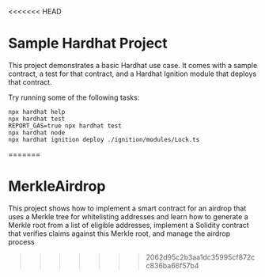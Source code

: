 <<<<<<< HEAD
# Sample Hardhat Project

This project demonstrates a basic Hardhat use case. It comes with a sample contract, a test for that contract, and a Hardhat Ignition module that deploys that contract.

Try running some of the following tasks:

```shell
npx hardhat help
npx hardhat test
REPORT_GAS=true npx hardhat test
npx hardhat node
npx hardhat ignition deploy ./ignition/modules/Lock.ts
```
=======
# MerkleAirdrop
This project shows how to implement a smart contract for an airdrop that uses a Merkle tree for whitelisting addresses and learn how to generate a Merkle root from a list of eligible addresses, implement a Solidity contract that verifies claims against this Merkle root, and manage the airdrop process
>>>>>>> 2062d95c2b3aa1dc35995cf872cc836ba66f57b4
